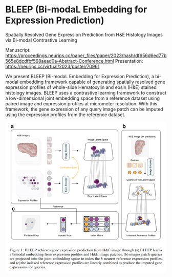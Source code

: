 # BLEEP (Bi-modaL Embedding for Expression Prediction)
Spatially Resolved Gene Expression Prediction from H&E Histology Images via Bi-modal Contrastive Learning

Manuscript: 
https://proceedings.neurips.cc/paper_files/paper/2023/hash/df656d6ed77b565e8dcdfbf568aead0a-Abstract-Conference.html
Presentation:
https://neurips.cc/virtual/2023/poster/70961


We present BLEEP (Bi-modaL Embedding for Expression Prediction), a bi-modal
embedding framework capable of generating spatially resolved gene expression
profiles of whole-slide Hematoxylin and eosin (H&E) stained histology images.
BLEEP uses a contrastive learning framework to construct a low-dimensional
joint embedding space from a reference dataset using paired image and expression
profiles at micrometer resolution. With this framework, the gene expression of any
query image patch can be imputed using the expression profiles from the reference
dataset.

<div style="text-align:center;">
    <img src="./BLEEP_overview.png" alt="BLEEP Overview" width="680">
</div>

